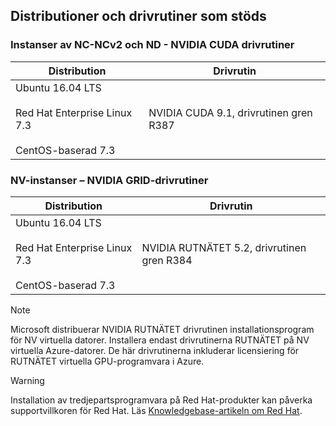 ## <a name="supported-distributions-and-drivers"></a>Distributioner och drivrutiner som stöds


### <a name="nc-ncv2-and-nd-instances---nvidia-cuda-drivers"></a>Instanser av NC-NCv2 och ND - NVIDIA CUDA drivrutiner
| Distribution | Drivrutin |
| --- | --- | 
| Ubuntu 16.04 LTS<br/><br/> Red Hat Enterprise Linux 7.3<br/><br/> CentOS-baserad 7.3 | NVIDIA CUDA 9.1, drivrutinen gren R387 |

### <a name="nv-instances---nvidia-grid-drivers"></a>NV-instanser – NVIDIA GRID-drivrutiner


| Distribution | Drivrutin |
| --- | --- | 
| Ubuntu 16.04 LTS<br/><br/>Red Hat Enterprise Linux 7.3<br/><br/>CentOS-baserad 7.3 | NVIDIA RUTNÄTET 5.2, drivrutinen gren R384|

> [!NOTE]
> Microsoft distribuerar NVIDIA RUTNÄTET drivrutinen installationsprogram för NV virtuella datorer. Installera endast drivrutinerna RUTNÄTET på NV virtuella Azure-datorer. De här drivrutinerna inkluderar licensiering för RUTNÄTET virtuella GPU-programvara i Azure.
>

> [!WARNING] 
> Installation av tredjepartsprogramvara på Red Hat-produkter kan påverka supportvillkoren för Red Hat. Läs [Knowledgebase-artikeln om Red Hat](https://access.redhat.com/articles/1067).
>
